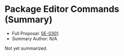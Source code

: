 # Package Editor Commands (Summary)

* Full Proposal: [SE-0301](https://github.com/apple/swift-evolution/blob/main/proposals/0301-package-editing-commands.md) 
* Summary Author: N/A

Not yet summarized.
